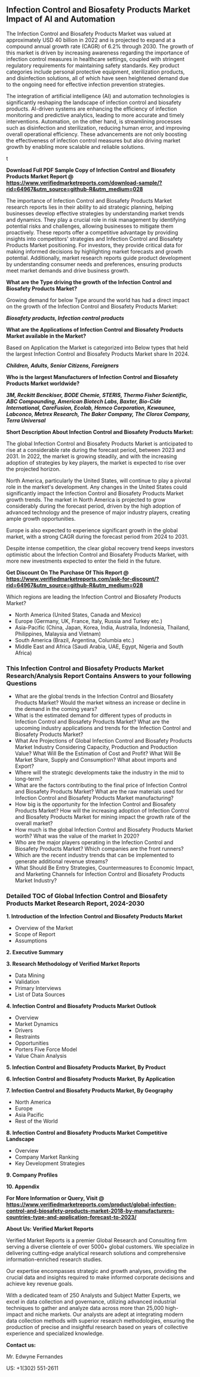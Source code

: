 <h2>Infection Control and Biosafety Products Market Impact of AI and Automation</h2><p>The Infection Control and Biosafety Products Market was valued at approximately USD 40 billion in 2022 and is projected to expand at a compound annual growth rate (CAGR) of 6.2% through 2030. The growth of this market is driven by increasing awareness regarding the importance of infection control measures in healthcare settings, coupled with stringent regulatory requirements for maintaining safety standards. Key product categories include personal protective equipment, sterilization products, and disinfection solutions, all of which have seen heightened demand due to the ongoing need for effective infection prevention strategies.</p><p>The integration of artificial intelligence (AI) and automation technologies is significantly reshaping the landscape of infection control and biosafety products. AI-driven systems are enhancing the efficiency of infection monitoring and predictive analytics, leading to more accurate and timely interventions. Automation, on the other hand, is streamlining processes such as disinfection and sterilization, reducing human error, and improving overall operational efficiency. These advancements are not only boosting the effectiveness of infection control measures but also driving market growth by enabling more scalable and reliable solutions.</p>t</p><p id="" class=""><strong>Download Full PDF Sample Copy of Infection Control and Biosafety Products Market Report @ <a href="https://www.verifiedmarketreports.com/download-sample/?rid=64967&utm_source=github-R&utm_medium=028" target="_blank">https://www.verifiedmarketreports.com/download-sample/?rid=64967&utm_source=github-R&utm_medium=028</a></strong></p><p>The importance of&nbsp;Infection Control and Biosafety Products Market research reports lies in their ability to aid strategic planning, helping businesses develop effective strategies by understanding market trends and dynamics. They play a crucial role in risk management by identifying potential risks and challenges, allowing businesses to mitigate them proactively. These reports offer a competitive advantage by providing insights into competitors' strategies and Infection Control and Biosafety Products Market positioning. For investors, they provide critical data for making informed decisions by highlighting market forecasts and growth potential. Additionally, market research reports guide product development by understanding consumer needs and preferences, ensuring products meet market demands and drive business growth.</p><p><strong>What are the&nbsp;Type driving the growth of the Infection Control and Biosafety Products Market?</strong></p><p id="" class="">Growing demand for below Type around the world has had a direct impact on the growth of the Infection Control and Biosafety Products Market:</p><em><strong>Biosafety products, Infection control products</strong></em></p><strong>What are the&nbsp;Applications&nbsp;of Infection Control and Biosafety Products Market available in the Market?</strong></p><p id="" class="">Based on Application the Market is categorized into Below types that held the largest Infection Control and Biosafety Products Market share In 2024.</p><em><strong>Children, Adults, Senior Citizens, Foreigners</strong></em></p><strong>Who is the largest Manufacturers of Infection Control and Biosafety Products Market worldwide?</strong></p><p><em><strong>3M, Reckitt Benckiser, BODE Chemie, STERIS, Thermo Fisher Scientific, ABC Compounding, American Biotech Labs, Baxter, Bio-Cide International, CareFusion, Ecolab, Hemco Corporation, Kewaunee, Labconco, Metrex Research, The Baker Company, The Clorox Company, Terra Universal</strong></em></p><p id="" class=""><strong>Short Description About Infection Control and Biosafety Products Market:</strong></p><p>The global Infection Control and Biosafety Products Market is anticipated to rise at a considerable rate during the forecast period, between 2023 and 2031. In 2022, the market is growing steadily, and with the increasing adoption of strategies by key players, the market is expected to rise over the projected horizon.</p><p>North America, particularly the United States, will continue to play a pivotal role in the market's development. Any changes in the United States could significantly impact the Infection Control and Biosafety Products Market growth trends. The market in North America is projected to grow considerably during the forecast period, driven by the high adoption of advanced technology and the presence of major industry players, creating ample growth opportunities.</p><p>Europe is also expected to experience significant growth in the global market, with a strong CAGR during the forecast period from 2024 to 2031.</p><p>Despite intense competition, the clear global recovery trend keeps investors optimistic about the Infection Control and Biosafety Products Market, with more new investments expected to enter the field in the future.</p><p id="" class=""><strong>Get Discount On The Purchase Of This Report @ <a href="https://www.verifiedmarketreports.com/ask-for-discount/?rid=64967&utm_source=github-R&utm_medium=028" target="_blank">https://www.verifiedmarketreports.com/ask-for-discount/?rid=64967&utm_source=github-R&utm_medium=028</a></strong></p>Which regions are leading the Infection Control and Biosafety Products Market?</p><ul><li>North America (United States, Canada and Mexico)</li><li>Europe (Germany, UK, France, Italy, Russia and Turkey etc.)</li><li>Asia-Pacific (China, Japan, Korea, India, Australia, Indonesia, Thailand, Philippines, Malaysia and Vietnam)</li><li>South America (Brazil, Argentina, Columbia etc.)</li><li>Middle East and Africa (Saudi Arabia, UAE, Egypt, Nigeria and South Africa)</li></ul><h3 id="" class="">This Infection Control and Biosafety Products Market Research/Analysis Report Contains Answers to your following Questions</h3><ul><li>What are the global trends in the Infection Control and Biosafety Products Market? Would the market witness an increase or decline in the demand in the coming years?</li><li>What is the estimated demand for different types of products in Infection Control and Biosafety Products Market? What are the upcoming industry applications and trends for the Infection Control and Biosafety Products Market?</li><li>What Are Projections of Global Infection Control and Biosafety Products Market Industry Considering Capacity, Production and Production Value? What Will Be the Estimation of Cost and Profit? What Will Be Market Share, Supply and Consumption? What about imports and Export?</li><li>Where will the strategic developments take the industry in the mid to long-term?</li><li>What are the factors contributing to the final price of Infection Control and Biosafety Products Market? What are the raw materials used for Infection Control and Biosafety Products Market manufacturing?</li><li>How big is the opportunity for the Infection Control and Biosafety Products Market? How will the increasing adoption of Infection Control and Biosafety Products Market for mining impact the growth rate of the overall market?</li><li>How much is the global Infection Control and Biosafety Products Market worth? What was the value of the market In 2020?</li><li>Who are the major players operating in the Infection Control and Biosafety Products Market? Which companies are the front runners?</li><li>Which are the recent industry trends that can be implemented to generate additional revenue streams?</li><li>What Should Be Entry Strategies, Countermeasures to Economic Impact, and Marketing Channels for Infection Control and Biosafety Products Market Industry?</li></ul><h3 id="" class="">Detailed TOC of Global Infection Control and Biosafety Products Market Research Report, 2024-2030</h3><p id="" class=""><strong>1. Introduction of the Infection Control and Biosafety Products Market</strong></p><ul><li>Overview of the Market</li><li>Scope of Report</li><li>Assumptions</li></ul><p id="" class=""><strong>2. Executive Summary</strong></p><p id="" class=""><strong>3. Research Methodology of Verified Market Reports</strong></p><ul><li>Data Mining</li><li>Validation</li><li>Primary Interviews</li><li>List of Data Sources</li></ul><p id="" class=""><strong>4. Infection Control and Biosafety Products Market Outlook</strong></p><ul><li>Overview</li><li>Market Dynamics</li><li>Drivers</li><li>Restraints</li><li>Opportunities</li><li>Porters Five Force Model</li><li>Value Chain Analysis</li></ul><p id="" class=""><strong>5. Infection Control and Biosafety Products Market, By Product</strong></p><p id="" class=""><strong>6. Infection Control and Biosafety Products Market, By Application</strong></p><p id="" class=""><strong>7. Infection Control and Biosafety Products Market, By Geography</strong></p><ul><li>North America</li><li>Europe</li><li>Asia Pacific</li><li>Rest of the World</li></ul><p id="" class=""><strong>8. Infection Control and Biosafety Products Market Competitive Landscape</strong></p><ul><li>Overview</li><li>Company Market Ranking</li><li>Key Development Strategies</li></ul><p id="" class=""><strong>9. Company Profiles</strong></p><p id="" class=""><strong>10. Appendix</strong></p><p id="" class=""><strong>For More Information or Query, Visit @ <a href="https://www.verifiedmarketreports.com/product/global-infection-control-and-biosafety-products-market-2018-by-manufacturers-countries-type-and-application-forecast-to-2023/" target="_blank">https://www.verifiedmarketreports.com/product/global-infection-control-and-biosafety-products-market-2018-by-manufacturers-countries-type-and-application-forecast-to-2023/</a></strong></p><p id="" class=""><strong>About Us: Verified Market Reports</strong></p><p id="" class="">Verified Market Reports is a premier Global Research and Consulting firm serving a diverse clientele of over 5000+ global customers. We specialize in delivering cutting-edge analytical research solutions and comprehensive information-enriched research studies.</p><p id="" class="">Our expertise encompasses strategic and growth analyses, providing the crucial data and insights required to make informed corporate decisions and achieve key revenue goals.</p><p id="" class="">With a dedicated team of 250 Analysts and Subject Matter Experts, we excel in data collection and governance, utilizing advanced industrial techniques to gather and analyze data across more than 25,000 high-impact and niche markets. Our analysts are adept at integrating modern data collection methods with superior research methodologies, ensuring the production of precise and insightful research based on years of collective experience and specialized knowledge.</p><p id="" class=""><strong>Contact us:</strong></p><p id="" class="">Mr. Edwyne Fernandes</p><p id="" class="">US: +1(302) 551-2611</p>